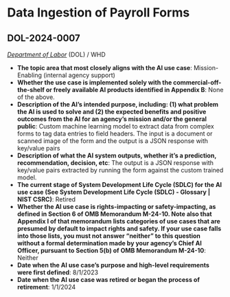 # Data Ingestion of Payroll Forms
## DOL-2024-0007
_[Department of Labor](<../3_agency/Department of Labor.md>)_ (DOL) / WHD


+ **The topic area that most closely aligns with the AI use case**: Mission-Enabling (internal agency support)
+ **Whether the use case is implemented solely with the commercial-off-the-shelf or freely available AI products identified in Appendix B**: None of the above.
+ **Description of the AI’s intended purpose, including: (1) what problem the AI is used to solve and (2) the expected benefits and positive outcomes from the AI for an agency’s mission and/or the general public**: Custom machine learning model to extract data from complex forms to tag data entries to field headers. The input is a document or scanned image of the form and the output is a JSON response with key/value pairs
+ **Description of what the AI system outputs, whether it’s a prediction, recommendation, decision, etc**: The output is a JSON response with key/value pairs extracted by running the form against the custom trained model.
+ **The current stage of System Development Life Cycle (SDLC) for the AI use case (See System Development Life Cycle (SDLC) - Glossary | NIST CSRC)**: Retired
+ **Whether the AI use case is rights-impacting or safety-impacting, as defined in Section 6 of OMB Memorandum M-24-10. Note also that Appendix I of that memorandum lists categories of use cases that are presumed by default to impact rights and safety. If your use case falls into those lists, you must not answer “neither” to this question without a formal determination made by your agency’s Chief AI Officer, pursuant to Section 5(b) of OMB Memorandum M-24-10**: Neither
+ **Date when the AI use case’s purpose and high-level requirements were first defined**: 8/1/2023
+ **Date when the AI use case was retired or began the process of retirement**: 1/1/2024